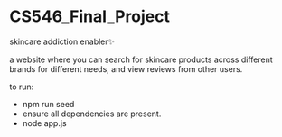 # CS546_Final_Project

skincare addiction enabler✨

a website where you can search for skincare products across different brands for different needs, and view reviews from other users.

to run:
- npm run seed
- ensure all dependencies are present.
- node app.js
